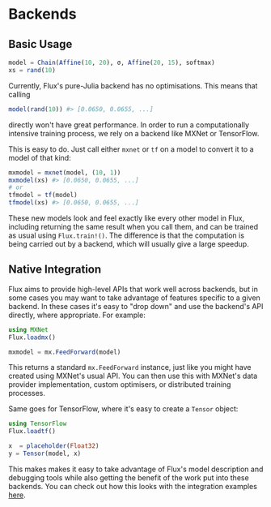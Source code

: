 # Backends

## Basic Usage

```julia
model = Chain(Affine(10, 20), σ, Affine(20, 15), softmax)
xs = rand(10)
```

Currently, Flux's pure-Julia backend has no optimisations. This means that calling

```julia
model(rand(10)) #> [0.0650, 0.0655, ...]
```

directly won't have great performance. In order to run a computationally intensive training process, we rely on a backend like MXNet or TensorFlow.

This is easy to do. Just call either `mxnet` or `tf` on a model to convert it to a model of that kind:

```julia
mxmodel = mxnet(model, (10, 1))
mxmodel(xs) #> [0.0650, 0.0655, ...]
# or
tfmodel = tf(model)
tfmodel(xs) #> [0.0650, 0.0655, ...]
```

These new models look and feel exactly like every other model in Flux, including returning the same result when you call them, and can be trained as usual using `Flux.train!()`. The difference is that the computation is being carried out by a backend, which will usually give a large speedup.

## Native Integration

Flux aims to provide high-level APIs that work well across backends, but in some cases you may want to take advantage of features specific to a given backend. In these cases it's easy to "drop down" and use the backend's API directly, where appropriate. For example:

```julia
using MXNet
Flux.loadmx()

mxmodel = mx.FeedForward(model)
```

This returns a standard `mx.FeedForward` instance, just like you might have created using MXNet's usual API. You can then use this with MXNet's data provider implementation, custom optimisers, or distributed training processes.

Same goes for TensorFlow, where it's easy to create a `Tensor` object:

```julia
using TensorFlow
Flux.loadtf()

x  = placeholder(Float32)
y = Tensor(model, x)
```

This makes makes it easy to take advantage of Flux's model description and debugging tools while also getting the benefit of the work put into these backends. You can check out how this looks with the integration examples [here](https://github.com/MikeInnes/Flux.jl/tree/master/examples).
